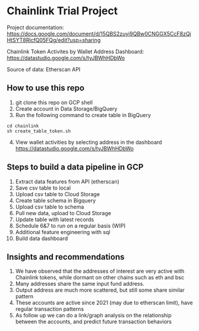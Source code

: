 # Chainlink Trial Project 

Project documentation: https://docs.google.com/document/d/15QBS2zuyj9QBw0CNGGX5CcF8zQjHtSYT8RlcfQ05FQg/edit?usp=sharing

Chainlink Token Activites by Wallet Address Dashboard: https://datastudio.google.com/s/tyJBWhHDbWo

Source of data: Etherscan API 

## How to use this repo 
1. git clone this repo on GCP shell
2. Create account in Data Storage/BigQuery 
3. Run the following command to create table in BigQuery
``` 
cd chainlink
sh create_table_token.sh 
```
4. View wallet activities by selecting address in the dashboard
  https://datastudio.google.com/s/tyJBWhHDbWo

## Steps to build a data pipeline in GCP
1. Extract data features from API (etherscan) 
2. Save csv table to local
3. Upload csv table to Cloud Storage
4. Create table schema in Bigquery 
5. Upload csv table to schema 
6. Pull new data, upload to Cloud Storage 
7. Update table with latest records 
8. Schedule 6&7 to run on a regular basis (WIP)
9. Additional feature engineering with sql 
10. Build data dashboard 

## Insights and recommendations 
1. We have observed that the addresses of interest are very active with Chainlink tokens, while dormant on other chains such as eth and bsc
2. Many addresses share the same input fund address. 
3. Output address are much more scattered, but still some share similar pattern
4. These accounts are active since 2021 (may due to etherscan limit), have regular transaction patterns 
5. As follow up we can do a link/graph analysis on the relationship between the accounts, and predict future transaction behaviors
